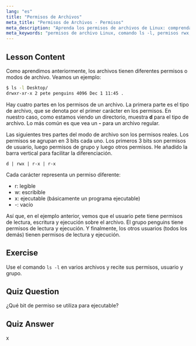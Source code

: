 ```yaml
---
lang: "es"
title: "Permisos de Archivos"
meta_title: "Permisos de Archivos - Permisos"
meta_description: "Aprenda los permisos de archivos de Linux: comprenda los bits rwx, los permisos de usuario, grupo y otros. Domine la salida de `ls -l` para principiantes. ¡Comience su viaje en Linux!"
meta_keywords: "permisos de archivo Linux, comando ls -l, permisos rwx, tutorial Linux, modos de archivo, Linux para principiantes, guía Linux"
---
```


## Lesson Content

Como aprendimos anteriormente, los archivos tienen diferentes permisos o modos de archivo. Veamos un ejemplo:

```bash
$ ls -l Desktop/
drwxr-xr-x 2 pete penguins 4096 Dec 1 11:45 .
```

Hay cuatro partes en los permisos de un archivo. La primera parte es el tipo de archivo, que se denota por el primer carácter en los permisos. En nuestro caso, como estamos viendo un directorio, muestra **d** para el tipo de archivo. Lo más común es que vea un **-** para un archivo regular.

Las siguientes tres partes del modo de archivo son los permisos reales. Los permisos se agrupan en 3 bits cada uno. Los primeros 3 bits son permisos de usuario, luego permisos de grupo y luego otros permisos. He añadido la barra vertical para facilitar la diferenciación.

```plaintext
d | rwx | r-x | r-x
```

Cada carácter representa un permiso diferente:

- r: legible
- w: escribible
- x: ejecutable (básicamente un programa ejecutable)
- -: vacío

Así que, en el ejemplo anterior, vemos que el usuario pete tiene permisos de lectura, escritura y ejecución sobre el archivo. El grupo penguins tiene permisos de lectura y ejecución. Y finalmente, los otros usuarios (todos los demás) tienen permisos de lectura y ejecución.

## Exercise

Use el comando `ls -l` en varios archivos y recite sus permisos, usuario y grupo.

## Quiz Question

¿Qué bit de permiso se utiliza para ejecutable?

## Quiz Answer

x
